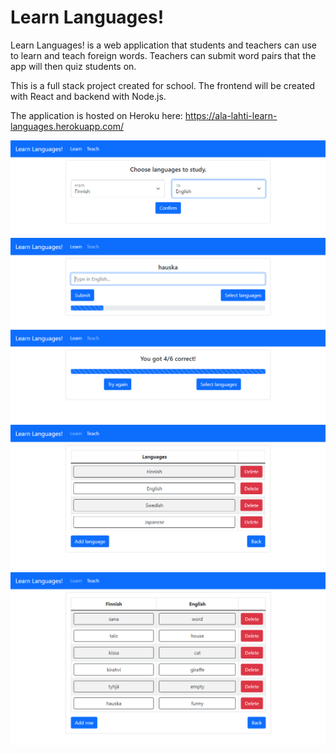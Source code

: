 # Learn Languages!
Learn Languages! is a web application that students and teachers can use to learn and teach foreign words. Teachers can submit word pairs that the app will then quiz students on. 

This is a full stack project created for school. The frontend will be created with React and backend with Node.js.

The application is hosted on Heroku here: https://ala-lahti-learn-languages.herokuapp.com/

![Learn page options](screenshots/learnoptions.png)
![Learn page](screenshots/learn.png)
![Learn page results](screenshots/learnresults.png)
![Teach page language editing](screenshots/teachlanguages.png)
![Teach page word editing](screenshots/teachwords.png)

